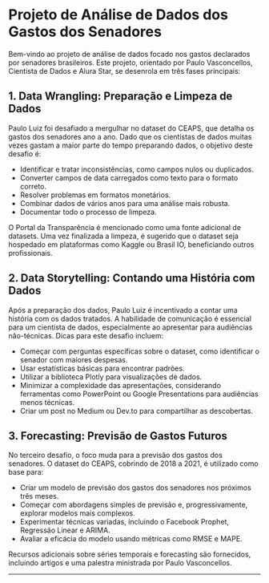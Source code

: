 # Projeto de Análise de Dados dos Gastos dos Senadores

Bem-vindo ao projeto de análise de dados focado nos gastos declarados por senadores brasileiros. Este projeto, orientado por Paulo Vasconcellos, Cientista de Dados e Alura Star, se desenrola em três fases principais:

## 1. Data Wrangling: Preparação e Limpeza de Dados

Paulo Luiz foi desafiado a mergulhar no dataset do CEAPS, que detalha os gastos dos senadores ano a ano. Dado que os cientistas de dados muitas vezes gastam a maior parte do tempo preparando dados, o objetivo deste desafio é:

- Identificar e tratar inconsistências, como campos nulos ou duplicados.
- Converter campos de data carregados como texto para o formato correto.
- Resolver problemas em formatos monetários.
- Combinar dados de vários anos para uma análise mais robusta.
- Documentar todo o processo de limpeza.

O Portal da Transparência é mencionado como uma fonte adicional de datasets. Uma vez finalizada a limpeza, é sugerido que o dataset seja hospedado em plataformas como Kaggle ou Brasil IO, beneficiando outros profissionais.

## 2. Data Storytelling: Contando uma História com Dados

Após a preparação dos dados, Paulo Luiz é incentivado a contar uma história com os dados tratados. A habilidade de comunicação é essencial para um cientista de dados, especialmente ao apresentar para audiências não-técnicas. Dicas para este desafio incluem:

- Começar com perguntas específicas sobre o dataset, como identificar o senador com maiores despesas.
- Usar estatísticas básicas para encontrar padrões.
- Utilizar a biblioteca Plotly para visualizações de dados.
- Minimizar a complexidade das apresentações, considerando ferramentas como PowerPoint ou Google Presentations para audiências menos técnicas.
- Criar um post no Medium ou Dev.to para compartilhar as descobertas.

## 3. Forecasting: Previsão de Gastos Futuros

No terceiro desafio, o foco muda para a previsão dos gastos dos senadores. O dataset do CEAPS, cobrindo de 2018 a 2021, é utilizado como base para:

- Criar um modelo de previsão dos gastos dos senadores nos próximos três meses.
- Começar com abordagens simples de previsão e, progressivamente, explorar modelos mais complexos.
- Experimentar técnicas variadas, incluindo o Facebook Prophet, Regressão Linear e ARIMA.
- Avaliar a eficácia do modelo usando métricas como RMSE e MAPE.

Recursos adicionais sobre séries temporais e forecasting são fornecidos, incluindo artigos e uma palestra ministrada por Paulo Vasconcellos.

---

